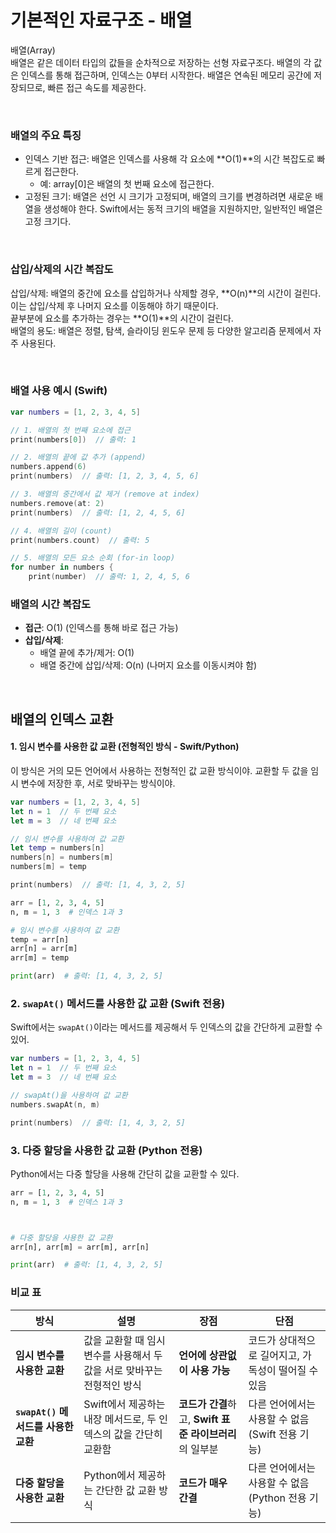 # 기본적인 자료구조 - 배열

배열(Array)  
배열은 같은 데이터 타입의 값들을 순차적으로 저장하는 선형 자료구조다. 배열의 각 값은 인덱스를 통해 접근하며, 인덱스는 0부터 시작한다. 배열은 연속된 메모리 공간에 저장되므로, 빠른 접근 속도를 제공한다.

<br>

### 배열의 주요 특징
- 인덱스 기반 접근: 배열은 인덱스를 사용해 각 요소에 **O(1)**의 시간 복잡도로 빠르게 접근한다.
    - 예: array[0]은 배열의 첫 번째 요소에 접근한다.
- 고정된 크기: 배열은 선언 시 크기가 고정되며, 배열의 크기를 변경하려면 새로운 배열을 생성해야 한다. Swift에서는 동적 크기의 배열을 지원하지만, 일반적인 배열은 고정 크기다.

<br>

### 삽입/삭제의 시간 복잡도
삽입/삭제: 배열의 중간에 요소를 삽입하거나 삭제할 경우, **O(n)**의 시간이 걸린다. 이는 삽입/삭제 후 나머지 요소를 이동해야 하기 때문이다.  
끝부분에 요소를 추가하는 경우는 **O(1)**의 시간이 걸린다.  
배열의 용도: 배열은 정렬, 탐색, 슬라이딩 윈도우 문제 등 다양한 알고리즘 문제에서 자주 사용된다.

<br>

### 배열 사용 예시 (Swift)
```swift
var numbers = [1, 2, 3, 4, 5]

// 1. 배열의 첫 번째 요소에 접근
print(numbers[0])  // 출력: 1

// 2. 배열의 끝에 값 추가 (append)
numbers.append(6)
print(numbers)  // 출력: [1, 2, 3, 4, 5, 6]

// 3. 배열의 중간에서 값 제거 (remove at index)
numbers.remove(at: 2)
print(numbers)  // 출력: [1, 2, 4, 5, 6]

// 4. 배열의 길이 (count)
print(numbers.count)  // 출력: 5

// 5. 배열의 모든 요소 순회 (for-in loop)
for number in numbers {
    print(number)  // 출력: 1, 2, 4, 5, 6
```

### 배열의 시간 복잡도
- **접근**: O(1) (인덱스를 통해 바로 접근 가능)
- **삽입/삭제**:
    - 배열 끝에 추가/제거: O(1)
    - 배열 중간에 삽입/삭제: O(n) (나머지 요소를 이동시켜야 함)

<br>

## 배열의 인덱스 교환

#### 1. 임시 변수를 사용한 값 교환 (전형적인 방식 - Swift/Python)
이 방식은 거의 모든 언어에서 사용하는 전형적인 값 교환 방식이야. 교환할 두 값을 임시 변수에 저장한 후, 서로 맞바꾸는 방식이야.

``` Swift
var numbers = [1, 2, 3, 4, 5]
let n = 1  // 두 번째 요소
let m = 3  // 네 번째 요소

// 임시 변수를 사용하여 값 교환
let temp = numbers[n]
numbers[n] = numbers[m]
numbers[m] = temp

print(numbers)  // 출력: [1, 4, 3, 2, 5]
``` 


``` python
arr = [1, 2, 3, 4, 5]
n, m = 1, 3  # 인덱스 1과 3

# 임시 변수를 사용하여 값 교환
temp = arr[n]
arr[n] = arr[m]
arr[m] = temp

print(arr)  # 출력: [1, 4, 3, 2, 5]
``` 

### 2. `swapAt()` 메서드를 사용한 값 교환 (Swift 전용)
Swift에서는 `swapAt()`이라는 메서드를 제공해서 두 인덱스의 값을 간단하게 교환할 수 있어.

``` swift
var numbers = [1, 2, 3, 4, 5]
let n = 1  // 두 번째 요소
let m = 3  // 네 번째 요소

// swapAt()을 사용하여 값 교환
numbers.swapAt(n, m)

print(numbers)  // 출력: [1, 4, 3, 2, 5]
```

### 3. 다중 할당을 사용한 값 교환 (Python 전용)
Python에서는 다중 할당을 사용해 간단히 값을 교환할 수 있다.

```python
arr = [1, 2, 3, 4, 5]
n, m = 1, 3  # 인덱스 1과 3



# 다중 할당을 사용한 값 교환
arr[n], arr[m] = arr[m], arr[n]

print(arr)  # 출력: [1, 4, 3, 2, 5]
``` 


### 비교 표

| 방식                           | 설명                                                                 | 장점                                                  | 단점                                                     |
| ------------------------------ | -------------------------------------------------------------------- | ----------------------------------------------------- | -------------------------------------------------------- |
| **임시 변수를 사용한 교환**     | 값을 교환할 때 임시 변수를 사용해서 두 값을 서로 맞바꾸는 전형적인 방식 | **언어에 상관없이 사용 가능**                         | 코드가 상대적으로 길어지고, 가독성이 떨어질 수 있음       |
| **`swapAt()` 메서드를 사용한 교환** | Swift에서 제공하는 내장 메서드로, 두 인덱스의 값을 간단히 교환함      | **코드가 간결**하고, **Swift 표준 라이브러리**의 일부분 | 다른 언어에서는 사용할 수 없음 (Swift 전용 기능)          |
| **다중 할당을 사용한 교환**      | Python에서 제공하는 간단한 값 교환 방식                             | **코드가 매우 간결**                                   | 다른 언어에서는 사용할 수 없음 (Python 전용 기능)          |
